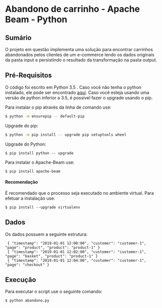 
# Abandono de carrinho - Apache Beam - Python

## Sumário

O projeto em questão implementa uma solução para encontrar carrinhos abandonados pelos clientes de um e-commerce lendo os dados originais da pasta input e persistindo o resultado da transformação na pasta output.

## Pré-Requisitos

O código foi escrito em Python 3.5 . Caso você não tenha o python instalado, ele pode ser encontrado [aqui]. Caso você esteja usando uma versão de python inferior a 3.5, é possível fazer o upgrade usando o pip.

Para instalar o pip através da linha de comando use:
```sh
$ python -m ensurepip -- default-pip
```
Upgrade do pip:
```sh
$ python -m pip install -- upgrade pip setuptools wheel
```
Upgrade do Python:
```ssh
$ pip install python -- upgrade
```
Para instalar o Apache-Beam use:
```ssh
$ pip install apache-beam
```
 #### Recomendação 
 É recomendado que o processo seja executado no ambiente virtual.
 Para efetuar a instalação use:
 ```ssh
$ pip install --upgrade virtualenv
```

## Dados

Os dados possuem a seguinte estrutura:
```ssh
 { "timestamp": "2019-01-01 12:00:00", "customer": "customer-1", "page": "product", "product": "product-1" }
 { "timestamp": "2019-01-01 12:02:00", "customer": "customer-1", "page": "basket", "product": "product-1" }
 { "timestamp": "2019-01-01 12:04:00", "customer": "customer-1", "page": "checkout" }
```
## Execução
Para executar o script use o seguinte comando:
```ssh
$ python abandono.py
```

[//]: #

   [aqui]: <https://www.python.org/downloads/>

